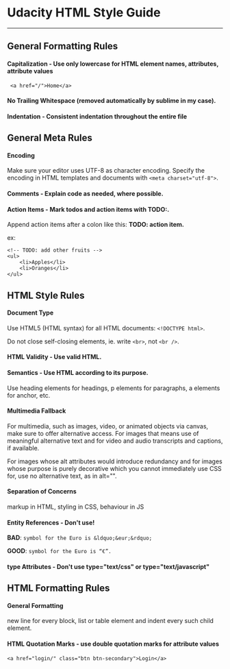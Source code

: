 # Udacity HTML Style Guide
---


## General Formatting Rules


#### Capitalization - Use only lowercase for HTML element names, attributes, attribute values

``` <a href="/">Home</a>```

#### No Trailing Whitespace (removed automatically by sublime in my case).

#### Indentation - **Consistent indentation** throughout the entire file

## General Meta Rules

#### Encoding

Make sure your editor uses UTF-8 as character encoding. Specify the encoding in HTML templates and documents with ```<meta charset="utf-8">```.

#### Comments - Explain code as needed, where possible.

#### Action Items - Mark todos and action items with TODO:.

Append action items after a colon like this: **TODO: action item.**

ex:
```
<!-- TODO: add other fruits -->
<ul>
    <li>Apples</li>
    <li>Oranges</li>
</ul>
```


## HTML Style Rules

####  Document Type

Use HTML5 (HTML syntax) for all HTML documents: ```<!DOCTYPE html>```.

Do not close self-closing elements, ie. write ```<br>```, not ```<br />```.

####  HTML Validity - Use valid HTML.

#### Semantics - Use HTML according to its purpose.

Use heading elements for headings, p elements for paragraphs, a elements for anchor, etc.

#### Multimedia Fallback

For multimedia, such as images, video, or animated objects via canvas, make sure to offer alternative access. For images that means use of meaningful alternative text and for video and audio transcripts and captions, if available.

For images whose alt attributes would introduce redundancy and for images whose purpose is purely decorative which you cannot immediately use CSS for, use no alternative text, as in alt="".


#### Separation of Concerns

markup in HTML, styling in CSS, behaviour in JS

#### Entity References - Don't use!

**BAD**:  ```symbol for the Euro is &ldquo;&eur;&rdquo;```

**GOOD**: ```symbol for the Euro is “€”.```

#### type Attributes - Don't use **type="text/css"** or **type="text/javascript"**

## HTML Formatting Rules

#### General Formatting

new line for every block, list or table element and indent every such child element.

#### HTML Quotation Marks - use double quotation marks for attribute values

```<a href="login/" class="btn btn-secondary">Login</a>```